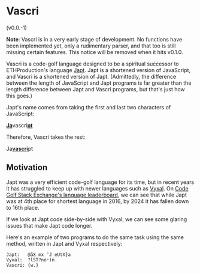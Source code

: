# Vascri

(v0.0.-1)

**Note**: Vascri is in a very early stage of development. No functions have been
implemented yet, only a rudimentary parser, and that too is still missing
certain features. This notice will be removed when it hits v0.1.0.

Vascri is a code-golf language designed to be a spiritual successor to
ETHProduction's language [Japt]. Japt is a shortened version of JavaScript, and
Vascri is a shortened version of Japt. (Admittedly, the difference between the
length of JavaScript and Japt programs is far greater than the length difference
between Japt and Vascri programs, but that's just how this goes.)

Japt's name comes from taking the first and last two characters of JavaScript:

<!-- deno-fmt-ignore -->
<ins>**Ja**</ins>vascri<ins>**pt**</ins>

Therefore, Vascri takes the rest:

<!-- deno-fmt-ignore -->
Ja<ins>**vascri**</ins>pt

## Motivation

Japt was a very efficient code-golf language for its time, but in recent years
it has struggled to keep up with newer languages such as [Vyxal]. On
[Code Golf Stack Exchange's language leaderboard](https://codegolf.meta.stackexchange.com/a/8891/108687),
we can see that while Japt was at 4th place for shortest language in 2016, by
2024 it has fallen down to 16th place.

If we look at Japt code side-by-side with Vyxal, we can see some glaring issues
that make Japt code longer.

Here's an example of two programs to do the same task using the same method,
written in Japt and Vyxal respectively:

```
Japt:   @ãX mx ¯J eUtX}a
Vyxal:  ?lṠṪ?nȯ⁼)ṅ
Vascri: {w.}
```

[Japt]: https://github.com/ETHproductions/japt
[Vyxal]: https://github.com/Vyxal/Vyxal
